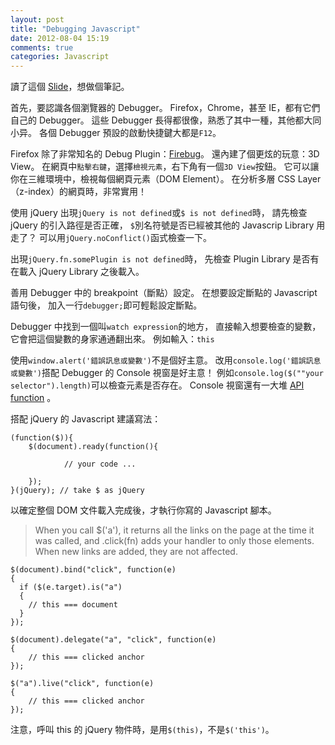 ```yaml
---
layout: post
title: "Debugging Javascript"
date: 2012-08-04 15:19
comments: true
categories: Javascript
---
```


讀了這個 [Slide](http://fixingthesejquery.com)，想做個筆記。

首先，要認識各個瀏覽器的 Debugger。
Firefox，Chrome，甚至 IE，都有它們自己的 Debugger。
這些 Debugger 長得都很像，熟悉了其中一種，其他都大同小异。
各個 Debugger 預設的啟動快捷鍵大都是`F12`。

Firefox 除了非常知名的 Debug Plugin：[Firebug](https://getfirebug.com)。
還內建了個更炫的玩意：3D View。
在網頁中`點擊右鍵`，選擇`檢視元素`，右下角有一個`3D View`按鈕。
它可以讓你在三維環境中，檢視每個網頁元素（DOM Element）。
在分析多層 CSS Layer（z-index）的網頁時，非常實用！

使用 jQuery 出現`jQuery is not defined`或`$ is not defined`時，
請先檢查 jQuery 的引入路徑是否正確，
`$`別名符號是否已經被其他的 Javascrip Library 用走了？
可以用`jQuery.noConflict()`函式檢查一下。

出現`jQuery.fn.somePlugin is not defined`時，
先檢查 Plugin Library 是否有在載入 jQuery Library 之後載入。

善用 Debugger 中的 breakpoint（斷點）設定。
在想要設定斷點的 Javascript 語句後，
加入一行`debugger;`即可輕鬆設定斷點。

Debugger 中找到一個叫`watch expression`的地方，
直接輸入想要檢查的變數，它會把這個變數的身家通通翻出來。
例如輸入：`this`

使用`window.alert('錯誤訊息或變數')`不是個好主意。
改用`console.log('錯誤訊息或變數')`搭配 Debugger 的 Console 視窗是好主意！
例如`console.log($(""your selector").length)`可以檢查元素是否存在。
Console 視窗還有一大堆 [API function](http://getfirebug.com/wiki/index.php/Console_API) 。

搭配 jQuery 的 Javascript 建議寫法：

    (function($)){
        $(document).ready(function(){

                // your code ...

        });
    }(jQuery); // take $ as jQuery

以確定整個 DOM 文件載入完成後，才執行你寫的 Javascript 腳本。

> When you call $('a'), it returns all the links on the page at the time it was called, and .click(fn) adds your handler to only those elements. When new links are added, they are not affected.

    $(document).bind("click", function(e)
    {
      if ($(e.target).is("a")
      {
        // this === document
      }
    });
     
    $(document).delegate("a", "click", function(e)
    {
        // this === clicked anchor
    });
     
    $("a").live("click", function(e)
    {
        // this === clicked anchor
    });

注意，呼叫 this 的 jQuery 物件時，是用`$(this)`，不是`$('this')`。
